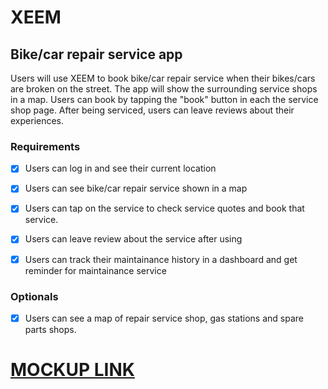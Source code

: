 # XEEM 
## Bike/car repair service app

Users will use XEEM to book bike/car repair service when their bikes/cars are broken on the street. The app will show the surrounding service shops in a map. Users can book by tapping the "book" button in each the service shop page. After being serviced, users can leave reviews about their experiences.

### Requirements

- [x] Users can log in and see their current location

- [x] Users can see bike/car repair service shown in a map

- [x] Users can tap on the service to check service quotes and book that service.

- [x] Users can leave review about the service after using 

- [x] Users can track their maintainance history in a dashboard and get reminder for maintainance service


### Optionals

- [x] Users can see a map of repair service shop, gas stations and spare parts shops.

# [MOCKUP LINK](https://github.com/XEEM/XEEM/blob/master/XEEM.gif)
